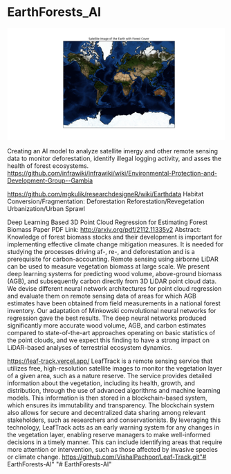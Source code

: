 # EarthForests_AI
![Satellite Image of the Earth with Forest Cover](Fig.png)

Creating an AI model to analyze satellite imergy and other remote sensing data to monitor deforestation, identify illegal logging activity, and asses the health of forest ecosystems.
https://github.com/infrawiki/infrawiki/wiki/Environmental-Protection-and-Development-Group--Gambia


https://github.com/mgkulik/researchdesigneR/wiki/Earthdata
Habitat Conversion/Fragmentation:
Deforestation
Reforestation/Revegetation
Urbanization/Urban Sprawl


Deep Learning Based 3D Point Cloud Regression for Estimating Forest Biomass
Paper PDF Link: http://arxiv.org/pdf/2112.11335v2
Abstract: Knowledge of forest biomass stocks and their development is important for
implementing effective climate change mitigation measures. It is needed for
studying the processes driving af-, re-, and deforestation and is a
prerequisite for carbon-accounting. Remote sensing using airborne LiDAR can be
used to measure vegetation biomass at large scale. We present deep learning
systems for predicting wood volume, above-ground biomass (AGB), and
subsequently carbon directly from 3D LiDAR point cloud data. We devise
different neural network architectures for point cloud regression and evaluate
them on remote sensing data of areas for which AGB estimates have been obtained
from field measurements in a national forest inventory. Our adaptation of
Minkowski convolutional neural networks for regression gave the best results.
The deep neural networks produced significantly more accurate wood volume, AGB,
and carbon estimates compared to state-of-the-art approaches operating on basic
statistics of the point clouds, and we expect this finding to have a strong
impact on LiDAR-based analyses of terrestrial ecosystem dynamics.


https://leaf-track.vercel.app/
LeafTrack is a remote sensing service that utilizes free, high-resolution satellite images to monitor the vegetation layer of a given area, such as a nature reserve. The service provides detailed information about the vegetation, including its health, growth, and distribution, through the use of advanced algorithms and machine learning models.
This information is then stored in a blockchain-based system, which ensures its immutability and transparency. The blockchain system also allows for secure and decentralized data sharing among relevant stakeholders, such as researchers and conservationists.
By leveraging this technology, LeafTrack acts as an early warning system for any changes in the vegetation layer, enabling reserve managers to make well-informed decisions in a timely manner. This can include identifying areas that require more attention or intervention, such as those affected by invasive species or climate change.
https://github.com/VishalPachpor/Leaf-Track.git"# EarthForests-AI" 
"# EarthForests-AI" 
